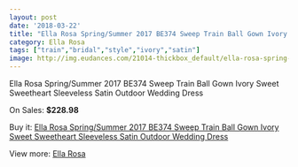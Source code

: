 ```yaml
---
layout: post
date: '2018-03-22'
title: "Ella Rosa Spring/Summer 2017 BE374 Sweep Train Ball Gown Ivory Sweet Sweetheart Sleeveless Satin Outdoor Wedding Dress"
category: Ella Rosa
tags: ["train","bridal","style","ivory","satin"]
image: http://img.eudances.com/21014-thickbox_default/ella-rosa-spring-summer-2017-be374-sweep-train-ball-gown-ivory-sweet-sweetheart-sleeveless-satin-outdoor-wedding-dress.jpg
---
```

Ella Rosa Spring/Summer 2017 BE374 Sweep Train Ball Gown Ivory Sweet Sweetheart Sleeveless Satin Outdoor Wedding Dress

On Sales: **$228.98**
<a href="https://www.eudances.com/en/ella-rosa/6432-ella-rosa-spring-summer-2017-be374-sweep-train-ball-gown-ivory-sweet-sweetheart-sleeveless-satin-outdoor-wedding-dress.html"><amp-img layout="responsive" width="600" height="600" src="//img.eudances.com/21014-thickbox_default/ella-rosa-spring-summer-2017-be374-sweep-train-ball-gown-ivory-sweet-sweetheart-sleeveless-satin-outdoor-wedding-dress.jpg" alt="Ella Rosa Spring/Summer 2017 BE374 Sweep Train Ball Gown Ivory Sweet Sweetheart Sleeveless Satin Outdoor Wedding Dress 0" /></a>
<a href="https://www.eudances.com/en/ella-rosa/6432-ella-rosa-spring-summer-2017-be374-sweep-train-ball-gown-ivory-sweet-sweetheart-sleeveless-satin-outdoor-wedding-dress.html"><amp-img layout="responsive" width="600" height="600" src="//img.eudances.com/21019-thickbox_default/ella-rosa-spring-summer-2017-be374-sweep-train-ball-gown-ivory-sweet-sweetheart-sleeveless-satin-outdoor-wedding-dress.jpg" alt="Ella Rosa Spring/Summer 2017 BE374 Sweep Train Ball Gown Ivory Sweet Sweetheart Sleeveless Satin Outdoor Wedding Dress 1" /></a>
<a href="https://www.eudances.com/en/ella-rosa/6432-ella-rosa-spring-summer-2017-be374-sweep-train-ball-gown-ivory-sweet-sweetheart-sleeveless-satin-outdoor-wedding-dress.html"><amp-img layout="responsive" width="600" height="600" src="//img.eudances.com/21018-thickbox_default/ella-rosa-spring-summer-2017-be374-sweep-train-ball-gown-ivory-sweet-sweetheart-sleeveless-satin-outdoor-wedding-dress.jpg" alt="Ella Rosa Spring/Summer 2017 BE374 Sweep Train Ball Gown Ivory Sweet Sweetheart Sleeveless Satin Outdoor Wedding Dress 2" /></a>
<a href="https://www.eudances.com/en/ella-rosa/6432-ella-rosa-spring-summer-2017-be374-sweep-train-ball-gown-ivory-sweet-sweetheart-sleeveless-satin-outdoor-wedding-dress.html"><amp-img layout="responsive" width="600" height="600" src="//img.eudances.com/21017-thickbox_default/ella-rosa-spring-summer-2017-be374-sweep-train-ball-gown-ivory-sweet-sweetheart-sleeveless-satin-outdoor-wedding-dress.jpg" alt="Ella Rosa Spring/Summer 2017 BE374 Sweep Train Ball Gown Ivory Sweet Sweetheart Sleeveless Satin Outdoor Wedding Dress 3" /></a>
<a href="https://www.eudances.com/en/ella-rosa/6432-ella-rosa-spring-summer-2017-be374-sweep-train-ball-gown-ivory-sweet-sweetheart-sleeveless-satin-outdoor-wedding-dress.html"><amp-img layout="responsive" width="600" height="600" src="//img.eudances.com/21016-thickbox_default/ella-rosa-spring-summer-2017-be374-sweep-train-ball-gown-ivory-sweet-sweetheart-sleeveless-satin-outdoor-wedding-dress.jpg" alt="Ella Rosa Spring/Summer 2017 BE374 Sweep Train Ball Gown Ivory Sweet Sweetheart Sleeveless Satin Outdoor Wedding Dress 4" /></a>
<a href="https://www.eudances.com/en/ella-rosa/6432-ella-rosa-spring-summer-2017-be374-sweep-train-ball-gown-ivory-sweet-sweetheart-sleeveless-satin-outdoor-wedding-dress.html"><amp-img layout="responsive" width="600" height="600" src="//img.eudances.com/21015-thickbox_default/ella-rosa-spring-summer-2017-be374-sweep-train-ball-gown-ivory-sweet-sweetheart-sleeveless-satin-outdoor-wedding-dress.jpg" alt="Ella Rosa Spring/Summer 2017 BE374 Sweep Train Ball Gown Ivory Sweet Sweetheart Sleeveless Satin Outdoor Wedding Dress 5" /></a>

Buy it: [Ella Rosa Spring/Summer 2017 BE374 Sweep Train Ball Gown Ivory Sweet Sweetheart Sleeveless Satin Outdoor Wedding Dress](https://www.eudances.com/en/ella-rosa/6432-ella-rosa-spring-summer-2017-be374-sweep-train-ball-gown-ivory-sweet-sweetheart-sleeveless-satin-outdoor-wedding-dress.html "Ella Rosa Spring/Summer 2017 BE374 Sweep Train Ball Gown Ivory Sweet Sweetheart Sleeveless Satin Outdoor Wedding Dress")

View more: [Ella Rosa](https://www.eudances.com/en/102-ella-rosa "Ella Rosa")